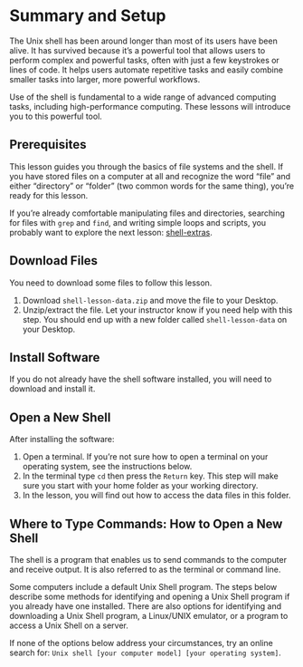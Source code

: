 # Summary and Setup

The Unix shell has been around longer than most of its users have been alive. It has survived because it’s a powerful tool that allows users to perform complex and powerful tasks, often with just a few keystrokes or lines of code. It helps users automate repetitive tasks and easily combine smaller tasks into larger, more powerful workflows.

Use of the shell is fundamental to a wide range of advanced computing tasks, including high-performance computing. These lessons will introduce you to this powerful tool.

## Prerequisites

This lesson guides you through the basics of file systems and the shell. If you have stored files on a computer at all and recognize the word “file” and either “directory” or “folder” (two common words for the same thing), you’re ready for this lesson.

If you’re already comfortable manipulating files and directories, searching for files with `grep` and `find`, and writing simple loops and scripts, you probably want to explore the next lesson: [shell-extras](#).

## Download Files

You need to download some files to follow this lesson.

1. Download `shell-lesson-data.zip` and move the file to your Desktop.
2. Unzip/extract the file. Let your instructor know if you need help with this step. You should end up with a new folder called `shell-lesson-data` on your Desktop.

## Install Software

If you do not already have the shell software installed, you will need to download and install it.

## Open a New Shell

After installing the software:

1. Open a terminal. If you’re not sure how to open a terminal on your operating system, see the instructions below.
2. In the terminal type `cd` then press the `Return` key. This step will make sure you start with your home folder as your working directory.
3. In the lesson, you will find out how to access the data files in this folder.

## Where to Type Commands: How to Open a New Shell

The shell is a program that enables us to send commands to the computer and receive output. It is also referred to as the terminal or command line.

Some computers include a default Unix Shell program. The steps below describe some methods for identifying and opening a Unix Shell program if you already have one installed. There are also options for identifying and downloading a Unix Shell program, a Linux/UNIX emulator, or a program to access a Unix Shell on a server.

If none of the options below address your circumstances, try an online search for: `Unix shell [your computer model] [your operating system]`.
